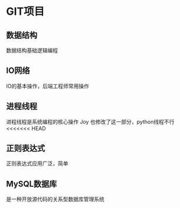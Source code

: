 # GIT项目

## 数据结构
   数据结构基础逻辑编程
## IO网络
   IO的基本操作，后端工程师常用操作
## 进程线程
   进程线程是系统编程的核心操作
   Joy 也修改了这一部分，python线程不行
<<<<<<< HEAD
## 正则表达式
   正则表达式应用广泛，简单 
## MySQL数据库
   是一种开放源代码的关系型数据库管理系统

